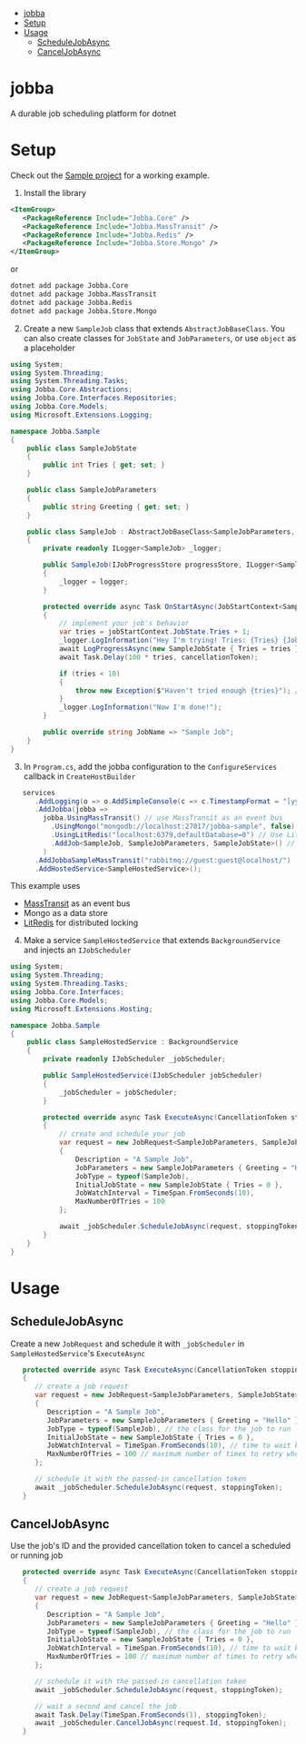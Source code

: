 - [jobba](#jobba)
- [Setup](#setup)
- [Usage](#usage)
    - [ScheduleJobAsync](#schedulejobasync)
    - [CancelJobAsync](#canceljobasync)

# jobba

A durable job scheduling platform for dotnet

# Setup

Check out the [Sample project](https://github.com/firebend/jobba/tree/main/Jobba.Sample) for a working example.

1. Install the library

```xml
<ItemGroup>
   <PackageReference Include="Jobba.Core" />
   <PackageReference Include="Jobba.MassTransit" />
   <PackageReference Include="Jobba.Redis" />
   <PackageReference Include="Jobba.Store.Mongo" />
</ItemGroup>
```

or

```bash
dotnet add package Jobba.Core
dotnet add package Jobba.MassTransit
dotnet add package Jobba.Redis
dotnet add package Jobba.Store.Mongo
```

2. Create a new `SampleJob` class that extends `AbstractJobBaseClass`. You can also create classes for `JobState`
   and `JobParameters`, or use `object` as a placeholder

```csharp
using System;
using System.Threading;
using System.Threading.Tasks;
using Jobba.Core.Abstractions;
using Jobba.Core.Interfaces.Repositories;
using Jobba.Core.Models;
using Microsoft.Extensions.Logging;

namespace Jobba.Sample
{
    public class SampleJobState
    {
        public int Tries { get; set; }
    }

    public class SampleJobParameters
    {
        public string Greeting { get; set; }
    }

    public class SampleJob : AbstractJobBaseClass<SampleJobParameters, SampleJobState> // or use `AbstractJobBaseClass<object, object>` to not use state or parameters
    {
        private readonly ILogger<SampleJob> _logger;

        public SampleJob(IJobProgressStore progressStore, ILogger<SampleJob> logger) : base(progressStore)
        {
            _logger = logger;
        }

        protected override async Task OnStartAsync(JobStartContext<SampleJobParameters, SampleJobState> jobStartContext, CancellationToken cancellationToken)
        {
            // implement your job's behavior
            var tries = jobStartContext.JobState.Tries + 1;
            _logger.LogInformation("Hey I'm trying! Tries: {Tries} {JobId} {Now}", tries, jobStartContext.JobId, DateTimeOffset.Now);
            await LogProgressAsync(new SampleJobState { Tries = tries }, 50, jobStartContext.JobParameters.Greeting, cancellationToken);
            await Task.Delay(100 * tries, cancellationToken);

            if (tries < 10)
            {
                throw new Exception($"Haven't tried enough {tries}"); // jobba will retry if it encounters an exception
            }
            _logger.LogInformation("Now I'm done!");
        }

        public override string JobName => "Sample Job";
    }
}
```

3. In `Program.cs`, add the jobba configuration to the `ConfigureServices` callback in `CreateHostBuilder`

```csharp
   services
      .AddLogging(o => o.AddSimpleConsole(c => c.TimestampFormat = "[yyyy-MM-dd HH:mm:ss] "))
      .AddJobba(jobba =>
        jobba.UsingMassTransit() // use MassTransit as an event bus
          .UsingMongo("mongodb://localhost:27017/jobba-sample", false) // Mongo currently is the only supported data store
          .UsingLitRedis("localhost:6379,defaultDatabase=0") // Use LitRedis for distributed locking
          .AddJob<SampleJob, SampleJobParameters, SampleJobState>() // `AddJob<SampleJob, object, object>` if not using state or parameters
        )
      .AddJobbaSampleMassTransit("rabbitmq://guest:guest@localhost/")
      .AddHostedService<SampleHostedService>();
```

This example uses

* [MassTransit](https://github.com/MassTransit/MassTransit) as an event bus
* Mongo as a data store
* [LitRedis](https://github.com/firebend/lit-redis) for distributed locking

4. Make a service `SampleHostedService` that extends `BackgroundService` and injects an `IJobScheduler`

```csharp
using System;
using System.Threading;
using System.Threading.Tasks;
using Jobba.Core.Interfaces;
using Jobba.Core.Models;
using Microsoft.Extensions.Hosting;

namespace Jobba.Sample
{
    public class SampleHostedService : BackgroundService
    {
        private readonly IJobScheduler _jobScheduler;

        public SampleHostedService(IJobScheduler jobScheduler)
        {
            _jobScheduler = jobScheduler;
        }

        protected override async Task ExecuteAsync(CancellationToken stoppingToken)
        {
            // create and schedule your job
            var request = new JobRequest<SampleJobParameters, SampleJobState>
            {
                Description = "A Sample Job",
                JobParameters = new SampleJobParameters { Greeting = "Hello" },
                JobType = typeof(SampleJob),
                InitialJobState = new SampleJobState { Tries = 0 },
                JobWatchInterval = TimeSpan.FromSeconds(10),
                MaxNumberOfTries = 100
            };

            await _jobScheduler.ScheduleJobAsync(request, stoppingToken);
        }
    }
}
```

# Usage

## ScheduleJobAsync

Create a new `JobRequest` and schedule it with `_jobScheduler` in `SampleHostedService`'s `ExecuteAsync`

```csharp
   protected override async Task ExecuteAsync(CancellationToken stoppingToken)
   {
      // create a job request
      var request = new JobRequest<SampleJobParameters, SampleJobState>
      {
         Description = "A Sample Job",
         JobParameters = new SampleJobParameters { Greeting = "Hello" },
         JobType = typeof(SampleJob), // the class for the job to run
         InitialJobState = new SampleJobState { Tries = 0 },
         JobWatchInterval = TimeSpan.FromSeconds(10), // time to wait between retries if the job fails
         MaxNumberOfTries = 100 // maximum number of times to retry when a job fails
      };

      // schedule it with the passed-in cancellation token
      await _jobScheduler.ScheduleJobAsync(request, stoppingToken);
   }
```

## CancelJobAsync

Use the job's ID and the provided cancellation token to cancel a scheduled or running job

```csharp
   protected override async Task ExecuteAsync(CancellationToken stoppingToken)
   {
      // create a job request
      var request = new JobRequest<SampleJobParameters, SampleJobState>
      {
         Description = "A Sample Job",
         JobParameters = new SampleJobParameters { Greeting = "Hello" },
         JobType = typeof(SampleJob), // the class for the job to run
         InitialJobState = new SampleJobState { Tries = 0 },
         JobWatchInterval = TimeSpan.FromSeconds(10), // time to wait between retries if the job fails
         MaxNumberOfTries = 100 // maximum number of times to retry when a job fails
      };

      // schedule it with the passed-in cancellation token
      await _jobScheduler.ScheduleJobAsync(request, stoppingToken);

      // wait a second and cancel the job
      await Task.Delay(TimeSpan.FromSeconds(1), stoppingToken);
      await _jobScheduler.CancelJobAsync(request.Id, stoppingToken);
   }
```
